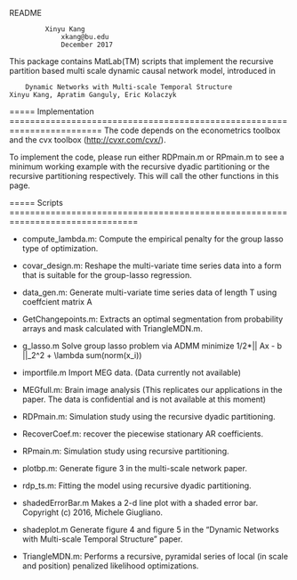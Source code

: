 
README

	         Xinyu Kang
                 xkang@bu.edu
                 December 2017



This package contains MatLab(TM) scripts that implement the recursive partition based multi scale dynamic causal network model, introduced in  

    
        Dynamic Networks with Multi-scale Temporal Structure
	Xinyu Kang, Apratim Ganguly, Eric Kolaczyk

===== Implementation ========================================================================
The code depends on the econometrics toolbox and the cvx toolbox (http://cvxr.com/cvx/).

To implement the code, please run either RDPmain.m or RPmain.m to see a minimum working example with the recursive dyadic partitioning 
or the recursive partitioning respectively. This will call the other functions in this page.

===== Scripts ===============================================================================
- compute_lambda.m:	Compute the empirical penalty for the group lasso type of optimization.

- covar_design.m:	Reshape the multi-variate time series data into a form that is suitable for the group-lasso regression.

- data_gen.m:		Generate multi-variate time series data of length T using coeffcient matrix A

- GetChangepoints.m:	Extracts an optimal segmentation from probability arrays and mask calculated with TriangleMDN.m.

- g_lasso.m		Solve group lasso problem via ADMM minimize 1/2*|| Ax - b ||_2^2 + \lambda sum(norm(x_i))

- importfile.m		Import MEG data. (Data currently not available)

- MEGfull.m:		Brain image analysis (This replicates our applications in the paper. The data is confidential and is not available at this moment)

- RDPmain.m:     	Simulation study using the recursive dyadic partitioning.

- RecoverCoef.m:	recover the piecewise stationary AR coefficients.

- RPmain.m:		Simulation study using recursive partitioning.

- plotbp.m:		Generate figure 3 in the multi-scale network paper.

- rdp_ts.m:		Fitting the model using recursive dyadic partitioning.

- shadedErrorBar.m	Makes a 2-d line plot with a shaded error bar. Copyright (c) 2016, Michele Giugliano.

- shadeplot.m		Generate figure 4 and figure 5 in the “Dynamic Networks with Multi-scale Temporal Structure” paper.

- TriangleMDN.m:	Performs a recursive, pyramidal series of local (in scale and position) penalized likelihood optimizations.
